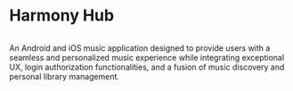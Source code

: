 # Harmony Hub

<p align="center">
  <img src="">
</p>

An Android and iOS music application designed to provide users with a seamless and personalized music experience while integrating exceptional UX, login authorization functionalities, and a fusion of music discovery and personal library management.
